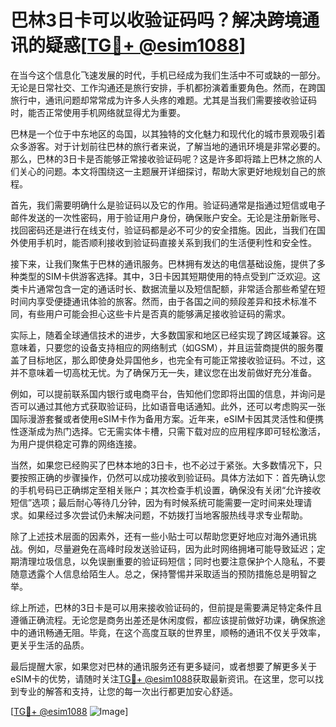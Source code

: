 # 巴林3日卡可以收验证码吗？解决跨境通讯的疑惑[[TG💪+ @esim1088](https://t.me/s/esim1088)]

在当今这个信息化飞速发展的时代，手机已经成为我们生活中不可或缺的一部分。无论是日常社交、工作沟通还是旅行安排，手机都扮演着重要角色。然而，在跨国旅行中，通讯问题却常常成为许多人头疼的难题。尤其是当我们需要接收验证码时，能否正常使用手机网络就显得尤为重要。

巴林是一个位于中东地区的岛国，以其独特的文化魅力和现代化的城市景观吸引着众多游客。对于计划前往巴林的旅行者来说，了解当地的通讯环境是非常必要的。那么，巴林的3日卡是否能够正常接收验证码呢？这是许多即将踏上巴林之旅的人们关心的问题。本文将围绕这一主题展开详细探讨，帮助大家更好地规划自己的旅程。

首先，我们需要明确什么是验证码以及它的作用。验证码通常是指通过短信或电子邮件发送的一次性密码，用于验证用户身份，确保账户安全。无论是注册新账号、找回密码还是进行在线支付，验证码都是必不可少的安全措施。因此，当我们在国外使用手机时，能否顺利接收到验证码直接关系到我们的生活便利性和安全性。

接下来，让我们聚焦于巴林的通讯服务。巴林拥有发达的电信基础设施，提供了多种类型的SIM卡供游客选择。其中，3日卡因其短期使用的特点受到广泛欢迎。这类卡片通常包含一定的通话时长、数据流量以及短信配额，非常适合那些希望在短时间内享受便捷通讯体验的旅客。然而，由于各国之间的频段差异和技术标准不同，有些用户可能会担心这些卡片是否真的能够满足接收验证码的需求。

实际上，随着全球通信技术的进步，大多数国家和地区已经实现了跨区域兼容。这意味着，只要您的设备支持相应的网络制式（如GSM），并且运营商提供的服务覆盖了目标地区，那么即使身处异国他乡，也完全有可能正常接收验证码。不过，这并不意味着一切高枕无忧。为了确保万无一失，建议您在出发前做好充分准备。

例如，可以提前联系国内银行或电商平台，告知他们您即将出国的信息，并询问是否可以通过其他方式获取验证码，比如语音电话通知。此外，还可以考虑购买一张国际漫游套餐或者使用eSIM卡作为备用方案。近年来，eSIM卡因其灵活性和便携性逐渐成为热门选择。它无需实体卡槽，只需下载对应的应用程序即可轻松激活，为用户提供稳定可靠的网络连接。

当然，如果您已经购买了巴林本地的3日卡，也不必过于紧张。大多数情况下，只要按照正确的步骤操作，仍然可以成功接收到验证码。具体方法如下：首先确认您的手机号码已正确绑定至相关账户；其次检查手机设置，确保没有关闭“允许接收短信”选项；最后耐心等待几分钟，因为有时候系统可能需要一定时间来处理请求。如果经过多次尝试仍未解决问题，不妨拨打当地客服热线寻求专业帮助。

除了上述技术层面的因素外，还有一些小贴士可以帮助您更好地应对海外通讯挑战。例如，尽量避免在高峰时段发送验证码，因为此时网络拥堵可能导致延迟；定期清理垃圾信息，以免误删重要的验证码短信；同时也要注意保护个人隐私，不要随意透露个人信息给陌生人。总之，保持警惕并采取适当的预防措施总是明智之举。

综上所述，巴林的3日卡是可以用来接收验证码的，但前提是需要满足特定条件且遵循正确流程。无论您是商务出差还是休闲度假，都应该提前做好功课，确保旅途中的通讯畅通无阻。毕竟，在这个高度互联的世界里，顺畅的通讯不仅关乎效率，更关乎生活的品质。

最后提醒大家，如果您对巴林的通讯服务还有更多疑问，或者想要了解更多关于eSIM卡的优势，请随时关注[TG💪+ @esim1088](https://t.me/s/esim1088)获取最新资讯。在这里，您可以找到专业的解答和支持，让您的每一次出行都更加安心舒适。

[[TG💪+ @esim1088](https://t.me/s/esim1088) ![Image](https://i.postimg.cc/4NQfJmqS/Snipaste-2025-05-13-00-14-12.png)]